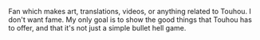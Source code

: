 Fan which makes art, translations, videos, or anything related to Touhou.
I don't want fame. My only goal is to show the good things that Touhou has to offer, and that it's not just a simple bullet hell game.
